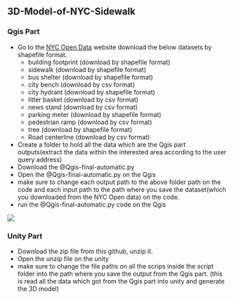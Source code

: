 ## 3D-Model-of-NYC-Sidewalk 
### Qgis Part
* Go to the [NYC Open Data](https://opendata.cityofnewyork.us/) website download the below datasets by shapefile format. 
   - building footprint  (download by shapefile format)
   - sidewalk            (download by shapefile format)
   - bus shelter         (download by shapefile format)
   - city bench          (download by csv format)
   - city hydrant        (download by shapefile format)
   - litter basket       (download by csv format)
   - news stand          (download by csv format)
   - parking meter       (download by shapefile format)
   - pedestrian ramp     (download by csv format)
   - tree                (download by shapefile format)
   - Road centerline     (download by csv format)
* Create a folder to hold all the data which are the Qgis part outputs(extract the data within the interested area according to the user query address) 
* Download the @Qgis-final-automatic.py 
* Open the @Qgis-final-automatic.py on the Qgis
* make sure to change each output path to the above folder path on the code and each input path to the path where you save the dataset(which you downloaded from the NYC Open data) on the code. 
* run the @Qgis-final-automatic.py  code on the Qgis 
<img src="Qgis_Part01.gif">

###  Unity Part
* Download the zip file from this github, unzip it. 
* Open the unzip file on the unity 
* make sure to change the file paths on all the scrips inside the script folder into the path where you save the output from the Qgis part. (this is read all the data which got from the Qgis part into unity and generate the 3D model) 
